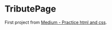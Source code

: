 # TributePage
First project from [Medium - Practice html and css](https://medium.com/@avicndugu/projects-to-practice-html-css-skills-for-beginners-8b9ed67a7dd1).
